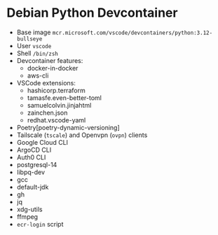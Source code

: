 # Debian Python Devcontainer

- Base image `mcr.microsoft.com/vscode/devcontainers/python:3.12-bullseye`
- User `vscode`
- Shell `/bin/zsh`
- Devcontainer features:
  - docker-in-docker
  - aws-cli
- VSCode extensions:
  - hashicorp.terraform
  - tamasfe.even-better-toml
  - samuelcolvin.jinjahtml
  - zainchen.json
  - redhat.vscode-yaml
- Poetry[poetry-dynamic-versioning]
- Tailscale (`tscale`) and Openvpn (`ovpn`) clients
- Google Cloud CLI
- ArgoCD CLI
- Auth0 CLI
- postgresql-14
- libpq-dev
- gcc
- default-jdk
- gh
- jq
- xdg-utils
- ffmpeg
- `ecr-login` script
